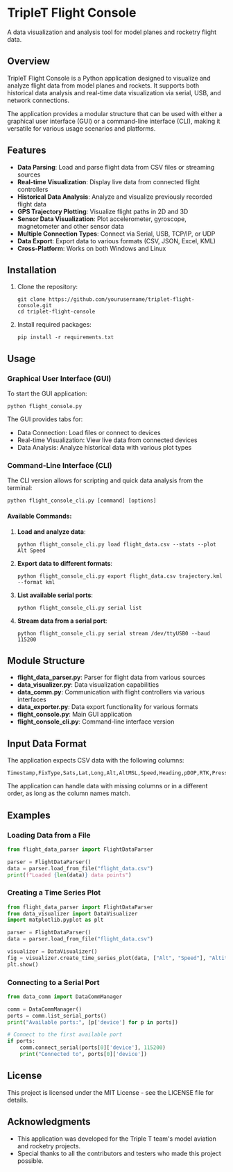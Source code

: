 # TripleT Flight Console

A data visualization and analysis tool for model planes and rocketry flight data.

## Overview

TripleT Flight Console is a Python application designed to visualize and analyze flight data from model planes and rockets. It supports both historical data analysis and real-time data visualization via serial, USB, and network connections.

The application provides a modular structure that can be used with either a graphical user interface (GUI) or a command-line interface (CLI), making it versatile for various usage scenarios and platforms.

## Features

- **Data Parsing**: Load and parse flight data from CSV files or streaming sources
- **Real-time Visualization**: Display live data from connected flight controllers
- **Historical Data Analysis**: Analyze and visualize previously recorded flight data
- **GPS Trajectory Plotting**: Visualize flight paths in 2D and 3D
- **Sensor Data Visualization**: Plot accelerometer, gyroscope, magnetometer and other sensor data
- **Multiple Connection Types**: Connect via Serial, USB, TCP/IP, or UDP
- **Data Export**: Export data to various formats (CSV, JSON, Excel, KML)
- **Cross-Platform**: Works on both Windows and Linux

## Installation

1. Clone the repository:
   ```
   git clone https://github.com/yourusername/triplet-flight-console.git
   cd triplet-flight-console
   ```

2. Install required packages:
   ```
   pip install -r requirements.txt
   ```

## Usage

### Graphical User Interface (GUI)

To start the GUI application:

```
python flight_console.py
```

The GUI provides tabs for:
- Data Connection: Load files or connect to devices
- Real-time Visualization: View live data from connected devices
- Data Analysis: Analyze historical data with various plot types

### Command-Line Interface (CLI)

The CLI version allows for scripting and quick data analysis from the terminal:

```
python flight_console_cli.py [command] [options]
```

#### Available Commands:

1. **Load and analyze data**:
   ```
   python flight_console_cli.py load flight_data.csv --stats --plot Alt Speed
   ```

2. **Export data to different formats**:
   ```
   python flight_console_cli.py export flight_data.csv trajectory.kml --format kml
   ```

3. **List available serial ports**:
   ```
   python flight_console_cli.py serial list
   ```

4. **Stream data from a serial port**:
   ```
   python flight_console_cli.py serial stream /dev/ttyUSB0 --baud 115200
   ```

## Module Structure

- **flight_data_parser.py**: Parser for flight data from various sources
- **data_visualizer.py**: Data visualization capabilities
- **data_comm.py**: Communication with flight controllers via various interfaces
- **data_exporter.py**: Data export functionality for various formats
- **flight_console.py**: Main GUI application
- **flight_console_cli.py**: Command-line interface version

## Input Data Format

The application expects CSV data with the following columns:

```
Timestamp,FixType,Sats,Lat,Long,Alt,AltMSL,Speed,Heading,pDOP,RTK,Pressure,Temperature,KX134_AccelX,KX134_AccelY,KX134_AccelZ,ICM_AccelX,ICM_AccelY,ICM_AccelZ,ICM_GyroX,ICM_GyroY,ICM_GyroZ,ICM_MagX,ICM_MagY,ICM_MagZ,ICM_Temp,ICM_Q0,ICM_Q1,ICM_Q2,ICM_Q3
```

The application can handle data with missing columns or in a different order, as long as the column names match.

## Examples

### Loading Data from a File

```python
from flight_data_parser import FlightDataParser

parser = FlightDataParser()
data = parser.load_from_file("flight_data.csv")
print(f"Loaded {len(data)} data points")
```

### Creating a Time Series Plot

```python
from flight_data_parser import FlightDataParser
from data_visualizer import DataVisualizer
import matplotlib.pyplot as plt

parser = FlightDataParser()
data = parser.load_from_file("flight_data.csv")

visualizer = DataVisualizer()
fig = visualizer.create_time_series_plot(data, ["Alt", "Speed"], "Altitude and Speed")
plt.show()
```

### Connecting to a Serial Port

```python
from data_comm import DataCommManager

comm = DataCommManager()
ports = comm.list_serial_ports()
print("Available ports:", [p['device'] for p in ports])

# Connect to the first available port
if ports:
    comm.connect_serial(ports[0]['device'], 115200)
    print("Connected to", ports[0]['device'])
```

## License

This project is licensed under the MIT License - see the LICENSE file for details.

## Acknowledgments

- This application was developed for the Triple T team's model aviation and rocketry projects.
- Special thanks to all the contributors and testers who made this project possible.
